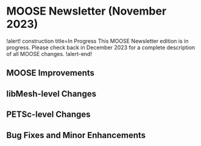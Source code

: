 # MOOSE Newsletter (November 2023)

!alert! construction title=In Progress
This MOOSE Newsletter edition is in progress. Please check back in December 2023
for a complete description of all MOOSE changes.
!alert-end!

## MOOSE Improvements

## libMesh-level Changes

## PETSc-level Changes

## Bug Fixes and Minor Enhancements
